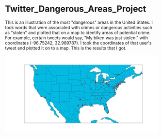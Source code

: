 Twitter_Dangerous_Areas_Project
===============================

This is an illustration of the most "dangerous" areas in the United States. I took words that were associated with crimes or dangerous activities such as "stolen" and plotted that on a map to identify areas of potential crime. For example, certain tweets would say, "My biken was just stolen." with coordinates (-96.75242, 32.989787). I took the coordinates of that user's tweet and plotted it on to a map. This is the results that I got.

![ScreenShot](https://github.com/elmatt/Twitter_Dangerous_Areas_Project/blob/master/figure_1.png)
